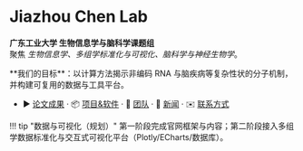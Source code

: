 # Jiazhou Chen Lab

**广东工业大学 生物信息学与脑科学课题组**  
聚焦 *生物信息学、多组学标准化与可视化、脑科学与神经生物学*。

<div class="card">
**我们的目标**：以计算方法揭示非编码 RNA 与脑疾病等复杂性状的分子机制，并构建可复用的数据与工具平台。
</div>

- ▶️ [论文成果](publications.zh.md) · 📦 [项目&软件](projects.zh.md) · 👥 [团队](people.zh.md) · 📰 [新闻](news.zh.md) · ✉️ [联系方式](contact.zh.md)

!!! tip "数据与可视化（规划）"
    第一阶段完成官网框架与内容；第二阶段接入多组学数据标准化与交互式可视化平台（Plotly/ECharts/数据库）。
